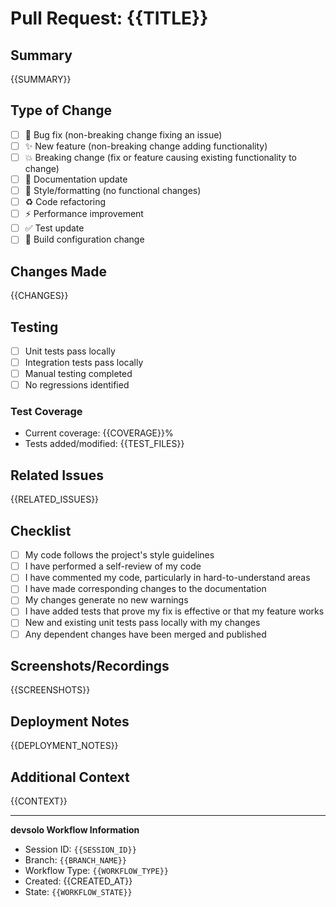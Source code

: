 # Pull Request: {{TITLE}}

## Summary
<!-- Brief description of what this PR does -->
{{SUMMARY}}

## Type of Change
<!-- Mark relevant options with [x] -->
- [ ] 🐛 Bug fix (non-breaking change fixing an issue)
- [ ] ✨ New feature (non-breaking change adding functionality)
- [ ] 💥 Breaking change (fix or feature causing existing functionality to change)
- [ ] 📝 Documentation update
- [ ] 🎨 Style/formatting (no functional changes)
- [ ] ♻️ Code refactoring
- [ ] ⚡ Performance improvement
- [ ] ✅ Test update
- [ ] 🔧 Build configuration change

## Changes Made
<!-- List the specific changes made in this PR -->
{{CHANGES}}

## Testing
<!-- Describe the testing performed -->
- [ ] Unit tests pass locally
- [ ] Integration tests pass locally
- [ ] Manual testing completed
- [ ] No regressions identified

### Test Coverage
- Current coverage: {{COVERAGE}}%
- Tests added/modified: {{TEST_FILES}}

## Related Issues
<!-- Link related issues using #issue_number -->
{{RELATED_ISSUES}}

## Checklist
<!-- Ensure all items are completed before submitting -->
- [ ] My code follows the project's style guidelines
- [ ] I have performed a self-review of my code
- [ ] I have commented my code, particularly in hard-to-understand areas
- [ ] I have made corresponding changes to the documentation
- [ ] My changes generate no new warnings
- [ ] I have added tests that prove my fix is effective or that my feature works
- [ ] New and existing unit tests pass locally with my changes
- [ ] Any dependent changes have been merged and published

## Screenshots/Recordings
<!-- If applicable, add screenshots or recordings to help explain your changes -->
{{SCREENSHOTS}}

## Deployment Notes
<!-- Any special considerations for deployment -->
{{DEPLOYMENT_NOTES}}

## Additional Context
<!-- Add any other context about the PR here -->
{{CONTEXT}}

---

**devsolo Workflow Information**
- Session ID: `{{SESSION_ID}}`
- Branch: `{{BRANCH_NAME}}`
- Workflow Type: `{{WORKFLOW_TYPE}}`
- Created: {{CREATED_AT}}
- State: `{{WORKFLOW_STATE}}`

<!-- This PR was created using devsolo Git workflow automation -->
<!-- Learn more: https://github.com/your-org/devsolo -->